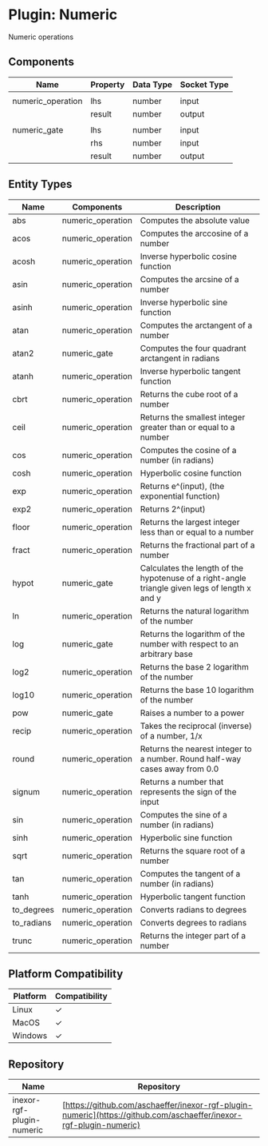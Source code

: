 # Plugin: Numeric

Numeric operations

## Components

| Name              | Property | Data Type | Socket Type |
|-------------------|----------|-----------|-------------|
|                   |
| numeric_operation | lhs      | number    | input       |
|                   | result   | number    | output      |
|                   |
| numeric_gate      | lhs      | number    | input       |
|                   | rhs      | number    | input       |
|                   | result   | number    | output      |

## Entity Types

| Name       | Components        | Description                                                                                    |
|------------|-------------------|------------------------------------------------------------------------------------------------|
| abs        | numeric_operation | Computes the absolute value                                                                    |
| acos       | numeric_operation | Computes the arccosine of a number                                                             |
| acosh      | numeric_operation | Inverse hyperbolic cosine function                                                             |
| asin       | numeric_operation | Computes the arcsine of a number                                                               |
| asinh      | numeric_operation | Inverse hyperbolic sine function                                                               |
| atan       | numeric_operation | Computes the arctangent of a number                                                            |
| atan2      | numeric_gate      | Computes the four quadrant arctangent in radians                                               |
| atanh      | numeric_operation | Inverse hyperbolic tangent function                                                            |
| cbrt       | numeric_operation | Returns the cube root of a number                                                              |
| ceil       | numeric_operation | Returns the smallest integer greater than or equal to a number                                 |
| cos        | numeric_operation | Computes the cosine of a number (in radians)                                                   |
| cosh       | numeric_operation | Hyperbolic cosine function                                                                     |
| exp        | numeric_operation | Returns e^(input), (the exponential function)                                                  |
| exp2       | numeric_operation | Returns 2^(input)                                                                              |
| floor      | numeric_operation | Returns the largest integer less than or equal to a number                                     |
| fract      | numeric_operation | Returns the fractional part of a number                                                        |
| hypot      | numeric_gate      | Calculates the length of the hypotenuse of a right-angle triangle given legs of length x and y |
| ln         | numeric_operation | Returns the natural logarithm of the number                                                    |
| log        | numeric_gate      | Returns the logarithm of the number with respect to an arbitrary base                          |
| log2       | numeric_operation | Returns the base 2 logarithm of the number                                                     |
| log10      | numeric_operation | Returns the base 10 logarithm of the number                                                    |
| pow        | numeric_gate      | Raises a number to a power                                                                     |
| recip      | numeric_operation | Takes the reciprocal (inverse) of a number, 1/x                                                |
| round      | numeric_operation | Returns the nearest integer to a number. Round half-way cases away from 0.0                    |
| signum     | numeric_operation | Returns a number that represents the sign of the input                                         |
| sin        | numeric_operation | Computes the sine of a number (in radians)                                                     |
| sinh       | numeric_operation | Hyperbolic sine function                                                                       |
| sqrt       | numeric_operation | Returns the square root of a number                                                            |
| tan        | numeric_operation | Computes the tangent of a number (in radians)                                                  |
| tanh       | numeric_operation | Hyperbolic tangent function                                                                    |
| to_degrees | numeric_operation | Converts radians to degrees                                                                    |
| to_radians | numeric_operation | Converts degrees to radians                                                                    |
| trunc      | numeric_operation | Returns the integer part of a number                                                           |

## Platform Compatibility

| Platform | Compatibility |
|----------|---------------|
| Linux    | ✓             |
| MacOS    | ✓             |
| Windows  | ✓             |

## Repository

| Name                      | Repository                                                                                                         |
|---------------------------|--------------------------------------------------------------------------------------------------------------------|
| inexor-rgf-plugin-numeric | [https://github.com/aschaeffer/inexor-rgf-plugin-numeric](https://github.com/aschaeffer/inexor-rgf-plugin-numeric) |
